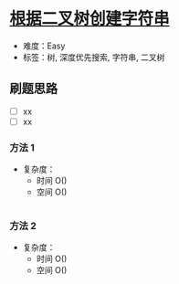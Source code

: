 # [根据二叉树创建字符串](https://leetcode-cn.com/problems/construct-string-from-binary-tree/)

- 难度：Easy
- 标签：树, 深度优先搜索, 字符串, 二叉树

## 刷题思路

- [ ] xx
- [ ] xx

### 方法 1

- 复杂度：
    - 时间 O()
    - 空间 O()

``` js

```

### 方法 2

- 复杂度：
    - 时间 O()
    - 空间 O()

``` js

```

